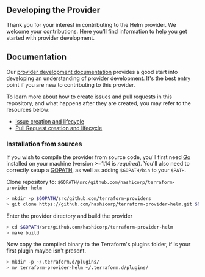 Developing the Provider
------------

Thank you for your interest in contributing to the Helm provider. We welcome your contributions. Here you'll find information to help you get started with provider development.

## Documentation

Our [provider development documentation](https://www.terraform.io/docs/extend/) provides a good start into developing an understanding of provider development. It's the best entry point if you are new to contributing to this provider.

To learn more about how to create issues and pull requests in this repository, and what happens after they are created, you may refer to the resources below:
- [Issue creation and lifecycle](ISSUES.md)
- [Pull Request creation and lifecycle](PULL_REQUESTS.md)

### Installation from sources

If you wish to compile the provider from source code, you'll first need [Go](http://www.golang.org) installed on your machine (version >=1.14 is *required*). You'll also need to correctly setup a [GOPATH](http://golang.org/doc/code.html#GOPATH), as well as adding `$GOPATH/bin` to your `$PATH`.

Clone repository to: `$GOPATH/src/github.com/hashicorp/terraform-provider-helm`

```sh
> mkdir -p $GOPATH/src/github.com/terraform-providers
> git clone https://github.com/hashicorp/terraform-provider-helm.git $GOPATH/src/github.com/hashicorp/terraform-provider-helm
```

Enter the provider directory and build the provider

```sh
> cd $GOPATH/src/github.com/hashicorp/terraform-provider-helm
> make build
```

Now copy the compiled binary to the Terraform's plugins folder, if is your first plugin maybe isn't present.

```sh
> mkdir -p ~/.terraform.d/plugins/
> mv terraform-provider-helm ~/.terraform.d/plugins/
```
